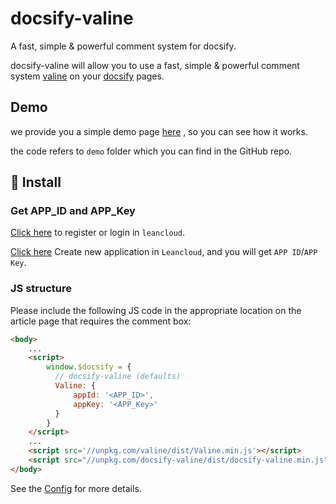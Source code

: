 # docsify-valine
A fast, simple & powerful comment system for docsify. 

docsify-valine will allow you to use a fast, simple & powerful comment system [valine](https://github.com/xCss/Valine) on your [docsify](https://docsify.js.org/#/) pages.

## Demo

we provide you a simple demo page [here](https://daidi.github.io/docsify-valine/demo/#/) , so you can see how it works.

the code refers to `demo` folder which you can find in the GitHub repo.

## 🚧 Install

### Get APP_ID and APP_Key

[Click here](https://leancloud.cn/dashboard/login.html#/signup) to register or login in `leancloud`.  

[Click here](https://leancloud.cn/dashboard/applist.html#/newapp) Create new application in `Leancloud`, and you will get `APP ID`/`APP Key`.

### JS structure

Please include the following JS code in the appropriate location on the article page that requires the comment box:

```html
<body>
    ...
    <script>
        window.$docsify = {
          // docsify-valine (defaults)
          Valine: {
              appId: '<APP_ID>',
              appKey: '<APP_Key>'
          }
        }
    </script>
    ...
    <script src='//unpkg.com/valine/dist/Valine.min.js'></script>
    <script src="//unpkg.com/docsify-valine/dist/docsify-valine.min.js"></script>
</body>
```

See the [Config](https://valine.js.org/en/configuration.html) for more details.
